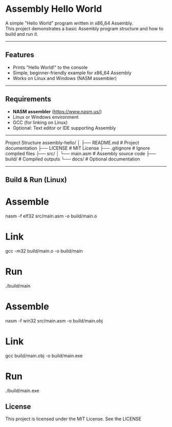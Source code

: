 # Assembly Hello World

A simple "Hello World" program written in x86_64 Assembly.  
This project demonstrates a basic Assembly program structure and how to build and run it.

---

## Features
- Prints "Hello World!" to the console
- Simple, beginner-friendly example for x86_64 Assembly
- Works on Linux and Windows (NASM assembler)

---

## Requirements
- **NASM assembler** (https://www.nasm.us/)
- Linux or Windows environment
- GCC (for linking on Linux)
- Optional: Text editor or IDE supporting Assembly

---

Project Structure
assembly-hello/
│
├── README.md # Project documentation
├── LICENSE # MIT License
├── .gitignore # Ignore compiled files
├── src/
│ └── main.asm # Assembly source code
├── build/ # Compiled outputs
└── docs/ # Optional documentation


---

## Build & Run (Linux)

# Assemble
nasm -f elf32 src/main.asm -o build/main.o

# Link
gcc -m32 build/main.o -o build/main

# Run
./build/main

# Assemble
nasm -f win32 src/main.asm -o build/main.obj

# Link
gcc build/main.obj -o build/main.exe

# Run
./build/main.exe

## License

This project is licensed under the MIT License. See the LICENSE
